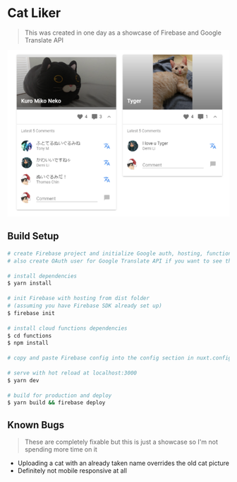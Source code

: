 # Cat Liker

> This was created in one day as a showcase of Firebase and Google Translate API

![Demo Picture](https://github.com/tchin25/cat-liker/blob/master/static/screencap.PNG)

## Build Setup

```bash
# create Firebase project and initialize Google auth, hosting, functions, storage, and Firestore
# also create OAuth user for Google Translate API if you want to see that in action (just google a recent tutorial of the api setup)

# install dependencies
$ yarn install

# init Firebase with hosting from dist folder
# (assuming you have Firebase SDK already set up)
$ firebase init

# install cloud functions dependencies
$ cd functions
$ npm install

# copy and paste Firebase config into the config section in nuxt.config.js

# serve with hot reload at localhost:3000
$ yarn dev

# build for production and deploy
$ yarn build && firebase deploy
```
## Known Bugs 
> These are completely fixable but this is just a showcase so I'm not spending more time on it
- Uploading a cat with an already taken name overrides the old cat picture
- Definitely not mobile responsive at all
